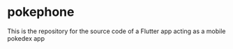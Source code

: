 # pokephone
This is the repository for the source code of a Flutter app acting as a mobile pokedex app

